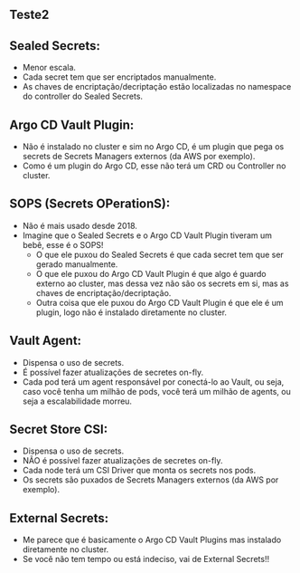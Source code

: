 ## Teste2

## Sealed Secrets:
  - Menor escala.
  - Cada secret tem que ser encriptados manualmente.
  - As chaves de encriptação/decriptação estão localizadas no namespace do controller do Sealed Secrets.

## Argo CD Vault Plugin:
  - Não é instalado no cluster e sim no Argo CD, é um plugin que pega os secrets de Secrets Managers externos (da AWS por exemplo).
  - Como é um plugin do Argo CD, esse não terá um CRD ou Controller no cluster.

## SOPS (Secrets OPerationS):
  - Não é mais usado desde 2018.
  - Imagine que o Sealed Secrets e o Argo CD Vault Plugin tiveram um bebê, esse é o SOPS!
    - O que ele puxou do Sealed Secrets é que cada secret tem que ser gerado manualmente.
    - O que ele puxou do Argo CD Vault Plugin é que algo é guardo externo ao cluster, mas dessa vez não são os secrets em si, mas as chaves de encriptação/decriptação.
    - Outra coisa que  ele puxou do Argo CD Vault Plugin é que ele é um plugin, logo não é instalado diretamente no cluster.

## Vault Agent:
  - Dispensa o uso de secrets.
  - É possível fazer atualizações de secretes on-fly.
  - Cada pod terá um agent responsável por conectá-lo ao Vault, ou seja, caso você tenha um milhão de pods, você terá um milhão de agents, ou seja a escalabilidade morreu.

## Secret Store CSI:
  - Dispensa o uso de secrets.
  - NÃO é possível fazer atualizações de secretes on-fly.
  - Cada node terá um CSI Driver que monta os secrets nos pods.
  - Os secrets são puxados de Secrets Managers externos (da AWS por exemplo).

## External Secrets:
  - Me parece que é basicamente o Argo CD Vault Plugins mas instalado diretamente no cluster.
  - Se você não tem tempo ou está indeciso, vai de External Secrets!!
